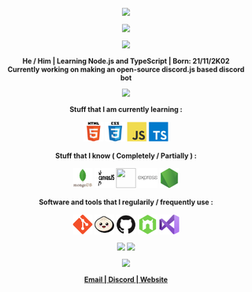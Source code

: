 <!-- @format -->

<p align = "center">
    <img src="https://capsule-render.vercel.app/api?type=waving&color=gradient&height=200&section=header&text=Painfuego&fontSize=80&fontAlignY=35&animation=twinkling&fontColor=gradient"/>
</p>

<p align = "center">
    <img src = "https://readme-typing-svg.herokuapp.com?font=Time+New+Roman&color=cyan&size=25&center=true&vCenter=true&width=600&height=100&lines=Hey+Welcome+To+My+GitHub;++;Painfuego+here+;Active+learner/researcher;Love+to+code+and+learn+new+stuff...<3">
</p>

<p align = "center">
    <a href="https://discord.gg/1st-952570101784281139" target="_blank"> 
    <img src="https://discordapp.com/api/guilds/952570101784281139/widget.png?style=banner2"/>
    </a> 
</p>

<p align = "center">
    <b>He / Him | Learning Node.js and TypeScript | Born: 21/11/2K02
    </br>
    Currently working on making an open-source discord.js based discord bot</b>
</p>

<p align = "center">
    <img src = "https://komarev.com/ghpvc/?username=painfueg0&label=Profile%20views&color=0e75b6&style=flat"/>
</p>

<p align = "center">
    <b>Stuff that I am currently learning :</b>
    </br></br>
    <img src = "https://raw.githubusercontent.com/devicons/devicon/master/icons/html5/html5-original-wordmark.svg" width="40" height="40"/>
    <img src = "https://raw.githubusercontent.com/devicons/devicon/master/icons/css3/css3-original-wordmark.svg" width="40" height="40"/>
    <img src = "https://raw.githubusercontent.com/devicons/devicon/master/icons/javascript/javascript-original.svg" width="40" height="40"/>
    <img src = "https://raw.githubusercontent.com/devicons/devicon/master/icons/typescript/typescript-original.svg" width="40" height="40"/>
    </br></br>
    <b>Stuff that I know ( Completely / Partially ) :</b>
    </br></br>
    <img src="https://raw.githubusercontent.com/devicons/devicon/master/icons/mongodb/mongodb-original-wordmark.svg" width="40" height="40"/>
    <img src="https://raw.githubusercontent.com/Hardik0307/Hardik0307/master/assets/canvasjs-charts.svg" width="40" height="40"/> 
    <img src="https://www.chartjs.org/media/logo-title.svg" width="40" height="40"/>
    <img src="https://raw.githubusercontent.com/devicons/devicon/master/icons/express/express-original-wordmark.svg" width="40" height="40"/>
    <img src = "https://raw.githubusercontent.com/devicons/devicon/master/icons/nodejs/nodejs-original.svg" width="40" height="40"/>
    </br></br>
    <b>Software and tools that I regularily / frequently use :</b>
    </br></br>
    <img src = "https://raw.githubusercontent.com/devicons/devicon/master/icons/git/git-plain.svg" width="40" height="40"/>
    <img src = "https://raw.githubusercontent.com/devicons/devicon/master/icons/bun/bun-original.svg" width="40" height="40"/>
    <img src = "https://raw.githubusercontent.com/devicons/devicon/master/icons/github/github-original.svg" width="40" height="40"/>
    <img src = "https://raw.githubusercontent.com/devicons/devicon/master/icons/nodemon/nodemon-plain.svg" width="40" height="40"/>
    <img src = "https://raw.githubusercontent.com/devicons/devicon/master/icons/visualstudio/visualstudio-original.svg" width="40" height="40"/>
</p>

<p align = "center">
    <img height="135em" src="https://github-readme-stats.vercel.app/api?username=Painfueg0&include_all_commits=true&count_private=true&theme=dracula"/>
    <img height="135em" src="https://github-readme-stats.vercel.app/api/top-langs/?username=Painfueg0&layout=compact&langs_count=7&theme=dracula"/>
</p>

<p align = "center">
    <img src = "https://github-profile-trophy.vercel.app/?username=painfueg0"/>
</p>

<p align = "center">
    <a href = "mailto:support@codes-for.fun"><b>Email | </b></a>
    <a href = "https://discord.com/invite/1st-952570101784281139"><b>Discord | </b></a>
    <a href = "https://www.codes-for.fun"><b>Website</b></a>
</p>
